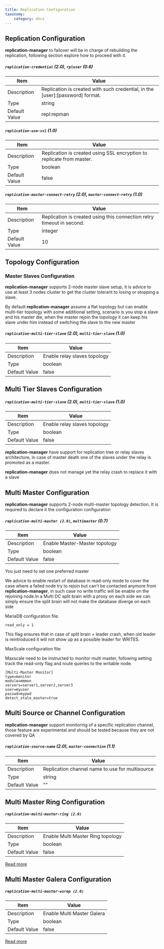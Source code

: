 ```yaml
---
title: Replication Configuration
taxonomy:
    category: docs
---
```

## Replication Configuration

**replication-manager**  to failover will be in charge of rebuilding the replication, following section explore how to proceed with it.

##### `replication-credential` (2.0), `rpluser` (0.6)

| Item | Value |
| ---- | ----- |
| Description | Replication is created with such credential, in the [user]:[password] format. |
| Type | string |
| Default Value | repl:repman |   


##### `replication-use-ssl` (1.0)

| Item | Value |
| ---- | ----- |
| Description | Replication is created using SSL encryption to replicate from master. |
| Type | boolean |
| Default Value | false |   

##### `replication-master-connect-retry` (2.0), `master-connect-retry` (1.0)

| Item | Value |
| ---- | ----- |
| Description | Replication is created using this connection retry timeout in second. |
| Type | integer |
| Default Value | 10 |   


## Topology Configuration

### Master Slaves Configuration

**replication-manager**  supports 2-node master slave setup, it is advice to use at least 3 nodes cluster to get the cluster tolerant to losing or stopping a slave.  


By default **replication-manager** assume a flat topology but can enable multi-tier topology with some additional setting, scenario is you stop a slave and his master die, when the master rejoin the topology it can keep his slave under him instead of switching the slave to the new master

##### `replication-multi-tier-slave` (2.0), `multi-tier-slave` (1.0)

| Item | Value |
| ---- | ----- |
| Description | Enable relay slaves topology |
| Type | boolean |
| Default Value | false |   

## Multi Tier Slaves Configuration

##### `replication-multi-tier-slave` (2.0), `multi-tier-slave` (1.0)

| Item | Value |
| ---- | ----- |
| Description | Enable relay slaves topology |
| Type | boolean |
| Default Value | false |   

**replication-manager**  have support for replication tree or relay slaves architecture, in case of master death one of the slaves under the relay is promoted as a master.

**replication-manager** does not manage yet the relay crash to replace it with a slave

## Multi Master Configuration

**replication-manager**  supports 2-node multi-master topology detection. It is required to declare it the configuration configuration

##### `replication-multi-master (2.0)`, `multimaster` (0.7)

| Item | Value |
| ---- | ----- |
| Description | Enable Master-Master topology |
| Type | boolean |
| Default Value | false |  

You just need to set one preferred master

We advice to enable restart of database in read-only mode to cover the case where a failed node try to rejoin but can't be contacted anymore from **replication-manager**, in such case no write traffic will be enable on the rejoining node.In a Multi DC split brain with a proxy on each side we can simply ensure the split brain will not make the database diverge on each side    

MariaDB configuration file:  

```
read_only = 1
```

This flag ensures that in case of split brain + leader crash, when old leader is reintroduced it will not show up as a possible leader for WRITES.


MaxScale configuration file:  

Maxscale need to be instructed to monitor multi master, following setting track the read-only flag and route queries to the writable node.

```    
[Multi-Master Monitor]
type=monitor
module=mmmon
servers=server1,server2,server3
user=myuser
passwd=mypwd
detect_stale_master=true
```

## Multi Source or Channel Configuration

**replication-manager**  support monitoring of a specific replication channel, those feature are experimental and should be tested because they are not covered by QA

##### `replication-source-name` (2.0), `master-connection` (1.1)

| Item | Value |
| ---- | ----- |
| Description | Replication channel name to use for multisource |
| Type | string |
| Default Value | "" |  

## Multi Master Ring Configuration

##### `replication-multi-master-ring (2.0)`

| Item | Value |
| ---- | ----- |
| Description | Enable Multi Master Ring topology |
| Type | boolean |
| Default Value | false |  

[Read more](/architecture/topologies/multi-master-ring)

## Multi Master Galera Configuration

##### `replication-multi-master-wsrep (2.0)`

| Item | Value |
| ---- | ----- |
| Description | Enable Multi Master Galera  |
| Type | boolean |
| Default Value | false |  

[Read more](/architecture/topologies/multi-master-wsrep)
